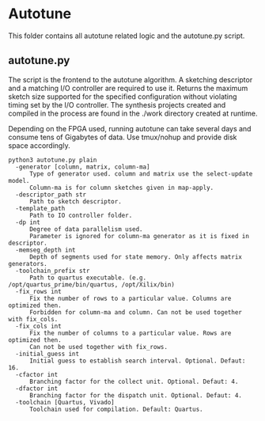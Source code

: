 # Autotune
This folder contains all autotune related logic and the autotune.py script.

## autotune.py
The script is the frontend to the autotune algorithm. A sketching descriptor and a matching I/O controller are required to use it. 
Returns the maximum sketch size supported for the specified configuration without violating timing set by the I/O controller.
The synthesis projects created and compiled in the process are found in the ./work directory created at runtime.

Depending on the FPGA used, running autotune can take several days and consume tens of Gigabytes of data. Use tmux/nohup and provide disk space accordingly.

```
python3 autotune.py plain
  -generator [column, matrix, column-ma] 
      Type of generator used. column and matrix use the select-update model. 
      Column-ma is for column sketches given in map-apply.
  -descriptor_path str
      Path to sketch descriptor.
  -template_path
      Path to IO controller folder.
  -dp int
      Degree of data parallelism used. 
      Parameter is ignored for column-ma generator as it is fixed in descriptor.
  -memseg_depth int
      Depth of segments used for state memory. Only affects matrix generators.
  -toolchain_prefix str
      Path to quartus executable. (e.g. /opt/quartus_prime/bin/quartus, /opt/Xilix/bin)
  -fix_rows int
      Fix the number of rows to a particular value. Columns are optimized then. 
      Forbidden for column-ma and column. Can not be used together with fix_cols.
  -fix_cols int
      Fix the number of columns to a particular value. Rows are optimized then.
      Can not be used together with fix_rows.
  -initial_guess int
      Initial guess to establish search interval. Optional. Defaut: 16.      
  -cfactor int
      Branching factor for the collect unit. Optional. Defaut: 4.
  -dfactor int
      Branching factor for the dispatch unit. Optional. Defaut: 4.
  -toolchain [Quartus, Vivado]
      Toolchain used for compilation. Default: Quartus.
```
